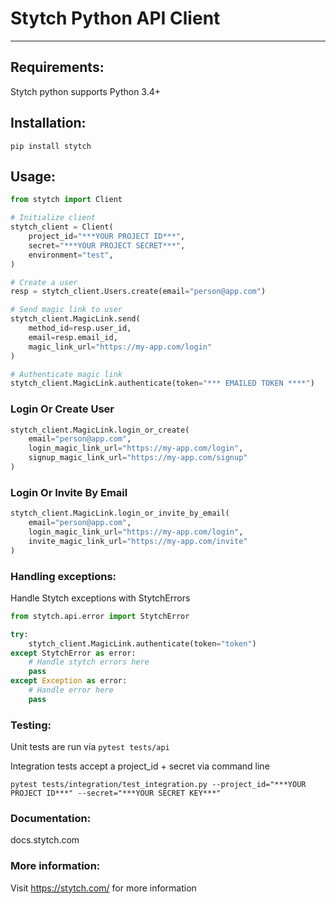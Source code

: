 # Stytch Python API Client
---

## Requirements:
Stytch python supports Python 3.4+

## Installation:
`pip install stytch`

## Usage:

```python
from stytch import Client

# Initialize client
stytch_client = Client(
    project_id="***YOUR PROJECT ID***",
    secret="***YOUR PROJECT SECRET***",
    environment="test",
)

# Create a user
resp = stytch_client.Users.create(email="person@app.com")

# Send magic link to user
stytch_client.MagicLink.send(
    method_id=resp.user_id, 
    email=resp.email_id, 
    magic_link_url="https://my-app.com/login"
)

# Authenticate magic link
stytch_client.MagicLink.authenticate(token="*** EMAILED TOKEN ****")
```

### Login Or Create User
```python
stytch_client.MagicLink.login_or_create(
    email="person@app.com", 
    login_magic_link_url="https://my-app.com/login",
    signup_magic_link_url="https://my-app.com/signup"
)
```

### Login Or Invite By Email
```python
stytch_client.MagicLink.login_or_invite_by_email(
    email="person@app.com", 
    login_magic_link_url="https://my-app.com/login",
    invite_magic_link_url="https://my-app.com/invite"
)
```

### Handling exceptions:
Handle Stytch exceptions with StytchErrors
```python
from stytch.api.error import StytchError 

try: 
    stytch_client.MagicLink.authenticate(token="token")
except StytchError as error:
    # Handle stytch errors here
    pass
except Exception as error:
    # Handle error here
    pass
```

### Testing:
Unit tests are run via `pytest tests/api`

Integration tests accept a project_id + secret via command line
```
pytest tests/integration/test_integration.py --project_id="***YOUR PROJECT ID***" --secret="***YOUR SECRET KEY***"
```

### Documentation:

docs.stytch.com

### More information:

Visit https://stytch.com/ for more information